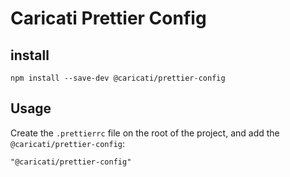 # Caricati Prettier Config

## install

```
npm install --save-dev @caricati/prettier-config
```

## Usage

Create the `.prettierrc` file on the root of the project, and add the `@caricati/prettier-config`:

```
"@caricati/prettier-config"
```
